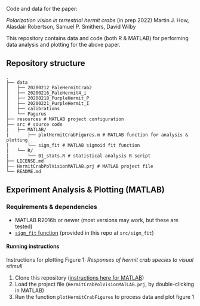 Code and data for the paper:

*Polarization vision in terrestrial hermit crabs* (in prep 2022)
Martin J. How, Alasdair Robertson, Samuel P. Smithers, David Wilby

This repository contains data and code (both R & MATLAB) for performing data analysis and plotting for the above paper.

## Repository structure
```
.
├── data
│   ├── 20200212_PaleHermitCrab2
│   ├── 20200216_PaleHermit4_i
│   ├── 20200218_PurpleHermit_P
│   ├── 20200221_PurpleHermit_I
│   ├── calibrations
│   └── Pagurus
├── resources # MATLAB project configuration
├── src # source code
|   ├── MATLAB/
|       ├── plotHermitCrabFigures.m # MATLAB function for analysis & plotting
|       └── sigm_fit # MATLAB sigmoid fit function
|   └── R/
|       └── 01_stats.R # statistical analysis R script
├── LICENSE.md
├── HermitCrabPolVisionMATLAB.prj # MATLAB project file
└── README.md
```

## Experiment Analysis & Plotting (MATLAB)
### Requirements & dependencies
* MATLAB R2016b or newer (most versions may work, but these are tested)
* [`sigm_fit` function](https://uk.mathworks.com/matlabcentral/fileexchange/42641-sigm_fit) (provided in this repo at `src/sigm_fit`)

#### Running instructions

Instructions for plotting Figure 1: *Responses of hermit crab species to visual stimuli*

1. Clone this repository ([instructions here for MATLAB](https://uk.mathworks.com/help/simulink/ug/clone-git-repository.html))
2. Load the project file (`HermitCrabPolVisionMATLAB.prj`, by double-clicking in MATLAB)
3. Run the function `plotHermitCrabFigures` to process data and plot figure 1
